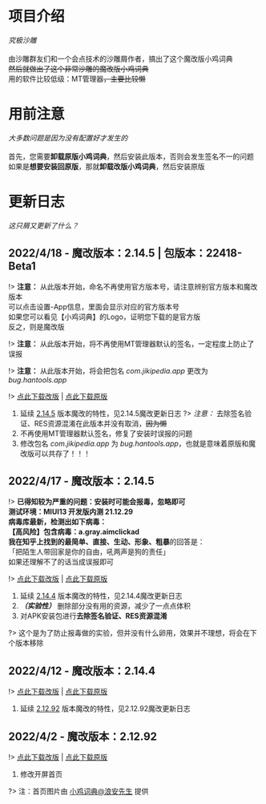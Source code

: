# 项目介绍
_究极沙雕_<br><br>
由沙雕群友们和一个会点技术的沙雕屑作者，搞出了这个魔改版小鸡词典<br>
~~然后就做出了这个非常沙雕的魔改版小鸡词典~~<br>
用的软件比较低级：MT管理器~~，主要比较懒~~
# 用前注意
_大多数问题是因为没有配置好才发生的_<br><br>
首先，您需要**卸载原版小鸡词典**，然后安装此版本，否则会发生签名不一的问题<br>
如果是**想要安装回原版**，那就**卸载改版小鸡词典**，然后安装原版
# 更新日志
_这只屑又更新了什么？_
## 2022/4/18 - 魔改版本：2.14.5 | 包版本：22418-Beta1
!> **注意：** 从此版本开始，命名不再使用官方版本号，请注意辨别官方版本和魔改版本<br>
可以点击设置-App信息，里面会显示对应的官方版本号<br>
如果您可以看见【小鸡词典】的Logo，证明您下载的是官方版<br>
反之，则是魔改版

!> **注意：** 从此版本开始，将不再使用MT管理器默认的签名，一定程度上防止了误报

!> **注意：** 从此版本开始，将会把包名 _com.jikipedia.app_ 更改为 _bug.hantools.app_

!> [点此下载改版](https://jikipedia-mg-1301949915.cos.ap-nanjing.myqcloud.com/%E5%B0%8F%E9%B8%A1%E8%AF%8D%E5%85%B8%E9%AD%94%E6%94%B9%E7%89%8822418-Beta1.apk)  |  [点此下载原版](https://jikipedia-yb-1301949915.cos.ap-nanjing.myqcloud.com/%E5%B0%8F%E9%B8%A1%E8%AF%8D%E5%85%B82.14.5-%E5%8E%9F%E7%89%88%E5%A4%87%E4%BB%BD.apk)

1. 延续 [2.14.5](/?id=_2022417-魔改版本：2145) 版本魔改的特性，见2.14.5魔改更新日志
?> _注意：_ 去除签名验证、RES资源混淆在此版本并没有取消，~~因为懒~~
2. 不再使用MT管理器默认签名，修复了安装时误报的问题
3. 修改包名 _com.jikipedia.app_ 为 _bug.hantools.app_，也就是意味着原版和魔改版可以共存了！！！
## 2022/4/17 - 魔改版本：2.14.5
!> **已得知较为严重的问题：**安装时可能会报毒，忽略即可<br>
测试环境：MIUI13 开发版内测 21.12.29<br>
病毒库最新，检测出如下病毒：<br>
【高风险】包含病毒：a.gray.aimclickad<br>
我在知乎上找到的**最简单、直接、生动、形象、粗暴**的回答是：<br>
「把陌生人带回家是你的自由，吼两声是狗的责任」<br>
如果还理解不了的话当成误报即可

!> [点此下载改版](https://jikipedia-mg-1301949915.cos.ap-nanjing.myqcloud.com/%E5%B0%8F%E9%B8%A1%E8%AF%8D%E5%85%B82.14.5%2B%E9%AD%94%E6%94%B9%E7%89%88.apk)  |  [点此下载原版](https://jikipedia-yb-1301949915.cos.ap-nanjing.myqcloud.com/%E5%B0%8F%E9%B8%A1%E8%AF%8D%E5%85%B82.14.5-%E5%8E%9F%E7%89%88%E5%A4%87%E4%BB%BD.apk)
1. 延续 [2.14.4](/?id=_2022412-魔改版本：2144) 版本魔改的特性，见2.14.4魔改更新日志
2. **_（实验性）_** 删除部分没有用的资源，减少了一点点体积
3. 对APK安装包进行**去除签名验证、RES资源混淆**

?> 这个是为了防止报毒做的实验，但并没有什么卵用，效果并不理想，将会在下个版本移除 

## 2022/4/12 - 魔改版本：2.14.4 
!> [点此下载改版](https://jikipedia-mg-1301949915.cos.ap-nanjing.myqcloud.com/%E5%B0%8F%E9%B8%A1%E8%AF%8D%E5%85%B8-2.14.4%2B%E9%AD%94%E6%94%B9%E7%89%88.apk)  |  [点此下载原版](https://jikipedia-yb-1301949915.cos.ap-nanjing.myqcloud.com/%E5%B0%8F%E9%B8%A1%E8%AF%8D%E5%85%B8-2.14.4-%E5%8E%9F%E7%89%88%E5%A4%87%E4%BB%BD.apk)
1. 延续 [2.12.92](/?id=_202242-魔改版本：21292) 版本魔改的特性，见2.12.92魔改更新日志

## 2022/4/2 - 魔改版本：2.12.92
!> [点此下载改版](https://jikipedia-mg-1301949915.cos.ap-nanjing.myqcloud.com/%E5%B0%8F%E9%B8%A1%E8%AF%8D%E5%85%B8-2.12.92%2B%E9%AD%94%E6%94%B9%E7%89%88.apk)  |  [点此下载原版](https://jikipedia-yb-1301949915.cos.ap-nanjing.myqcloud.com/%E5%B0%8F%E9%B8%A1%E8%AF%8D%E5%85%B8-2.12.92-%E5%8E%9F%E7%89%88%E5%A4%87%E4%BB%BD.apk)
1. 修改开屏首页<br>

?> 注：首页图片由 [小鸡词典@浪安先生](https://jikipedia.com/definitions/user/115112142) 提供
